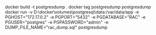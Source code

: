 docker build -t postgresdump .
docker tag postgresdump postgresdump
docker run -v D:\docker\volumes\postgresql\data:/var/data/app -e PGHOST="172.17.0.2" -e PGPORT="5432" -e PGDATABASE="RAC" -e PGUSER="postgres" -e PGPASSWORD="admin" -e DUMP_FILE_NAME="rac_dump.sql" postgresdump